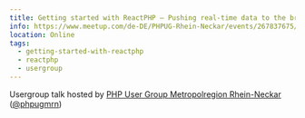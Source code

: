```yaml
---
title: Getting started with ReactPHP – Pushing real-time data to the browser
info: https://www.meetup.com/de-DE/PHPUG-Rhein-Neckar/events/267837675/
location: Online
tags:
  - getting-started-with-reactphp
  - reactphp
  - usergroup
---
```

Usergroup talk hosted by [PHP User Group Metropolregion Rhein-Neckar](https://www.meetup.com/de-DE/PHPUG-Rhein-Neckar/) ([@phpugmrn](https://twitter.com/phpugmrn))

